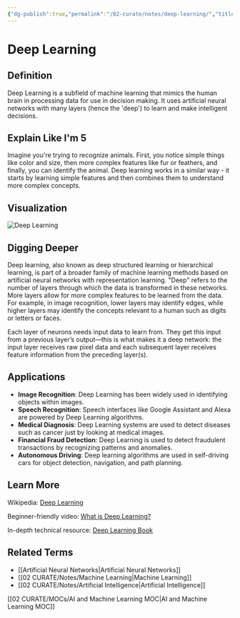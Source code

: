 ```yaml
---
{"dg-publish":true,"permalink":"/02-curate/notes/deep-learning/","title":"Deep Learning","tags":["ai","machine-learning"]}
---
```


# Deep Learning

## **Definition**  
Deep Learning is a subfield of machine learning that mimics the human brain in processing data for use in decision making. It uses artificial neural networks with many layers (hence the 'deep') to learn and make intelligent decisions.

## **Explain Like I'm 5**  
Imagine you're trying to recognize animals. First, you notice simple things like color and size, then more complex features like fur or feathers, and finally, you can identify the animal. Deep learning works in a similar way - it starts by learning simple features and then combines them to understand more complex concepts.

## **Visualization**  
![Deep Learning](https://miro.medium.com/max/2976/1*3fA77_mLNiJTSgZFhYnU0Q.png)

## **Digging Deeper**
Deep learning, also known as deep structured learning or hierarchical learning, is part of a broader family of machine learning methods based on artificial neural networks with representation learning. "Deep" refers to the number of layers through which the data is transformed in these networks. More layers allow for more complex features to be learned from the data. For example, in image recognition, lower layers may identify edges, while higher layers may identify the concepts relevant to a human such as digits or letters or faces.

Each layer of neurons needs input data to learn from. They get this input from a previous layer’s output—this is what makes it a deep network: the input layer receives raw pixel data and each subsequent layer receives feature information from the preceding layer(s).

## **Applications**  
- **Image Recognition**: Deep Learning has been widely used in identifying objects within images.
- **Speech Recognition**: Speech interfaces like Google Assistant and Alexa are powered by Deep Learning algorithms.
- **Medical Diagnosis**: Deep Learning systems are used to detect diseases such as cancer just by looking at medical images.
- **Financial Fraud Detection**: Deep Learning is used to detect fraudulent transactions by recognizing patterns and anomalies.
- **Autonomous Driving**: Deep learning algorithms are used in self-driving cars for object detection, navigation, and path planning.

## **Learn More**  
  Wikipedia: [Deep Learning](https://en.wikipedia.org/wiki/Deep_learning)

Beginner-friendly video: [What is Deep Learning?](https://www.youtube.com/watch?v=6M5VXKLf4D4)

In-depth technical resource: [Deep Learning Book](http://www.deeplearningbook.org/)

## **Related Terms**  
- [[Artificial Neural Networks\|Artificial Neural Networks]]
- [[02 CURATE/Notes/Machine Learning\|Machine Learning]]
- [[02 CURATE/Notes/Artificial Intelligence\|Artificial Intelligence]]

[[02 CURATE/MOCs/AI and Machine Learning MOC\|AI and Machine Learning MOC]]